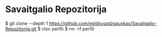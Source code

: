 # Savaitgalio Repozitorija
$ git clone --depth 1 https://github.com/egidijusadzgauskas/Savaitgalio-Repozitorija.git
$ cloc perl5i
$ rm -rf perl5i
